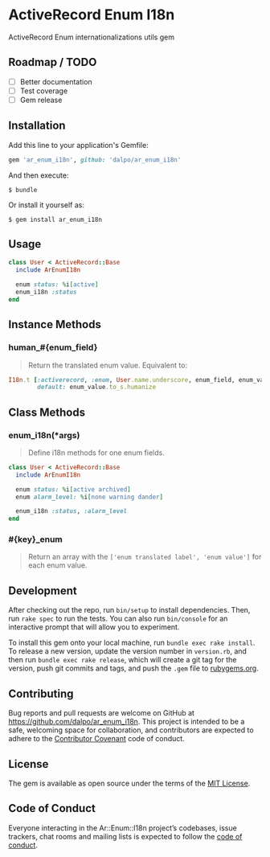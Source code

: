 # ActiveRecord Enum I18n

ActiveRecord Enum internationalizations utils gem

## Roadmap / TODO

- [ ] Better documentation
- [ ] Test coverage
- [ ] Gem release

## Installation

Add this line to your application's Gemfile:

```ruby
gem 'ar_enum_i18n', github: 'dalpo/ar_enum_i18n'
```

And then execute:

    $ bundle

Or install it yourself as:

    $ gem install ar_enum_i18n

## Usage

```ruby
class User < ActiveRecord::Base
  include ArEnumI18n

  enum status: %i[active]
  enum_i18n :status
end
```

## Instance Methods

### human_#{enum_field}

> Return the translated enum value. Equivalent to:

```ruby
I18n.t [:activerecord, :enum, User.name.underscore, enum_field, enum_value].join('.'),
        default: enum_value.to_s.humanize
```

## Class Methods

### enum_i18n(*args)

> Define i18n methods for one enum fields.

```ruby
class User < ActiveRecord::Base
  include ArEnumI18n

  enum status: %i[active archived]
  enum alarm_level: %i[none warning dander]

  enum_i18n :status, :alarm_level
end
```

### #{key}_enum

> Return an array with the `['enum translated label', 'enum value']` for each enum value.

## Development

After checking out the repo, run `bin/setup` to install dependencies. Then, run `rake spec` to run the tests. You can also run `bin/console` for an interactive prompt that will allow you to experiment.

To install this gem onto your local machine, run `bundle exec rake install`. To release a new version, update the version number in `version.rb`, and then run `bundle exec rake release`, which will create a git tag for the version, push git commits and tags, and push the `.gem` file to [rubygems.org](https://rubygems.org).

## Contributing

Bug reports and pull requests are welcome on GitHub at https://github.com/dalpo/ar_enum_i18n. This project is intended to be a safe, welcoming space for collaboration, and contributors are expected to adhere to the [Contributor Covenant](http://contributor-covenant.org) code of conduct.

## License

The gem is available as open source under the terms of the [MIT License](http://opensource.org/licenses/MIT).

## Code of Conduct

Everyone interacting in the Ar::Enum::I18n project’s codebases, issue trackers, chat rooms and mailing lists is expected to follow the [code of conduct](https://github.com/dalpo/ar_enum_i18n/blob/master/CODE_OF_CONDUCT.md).

